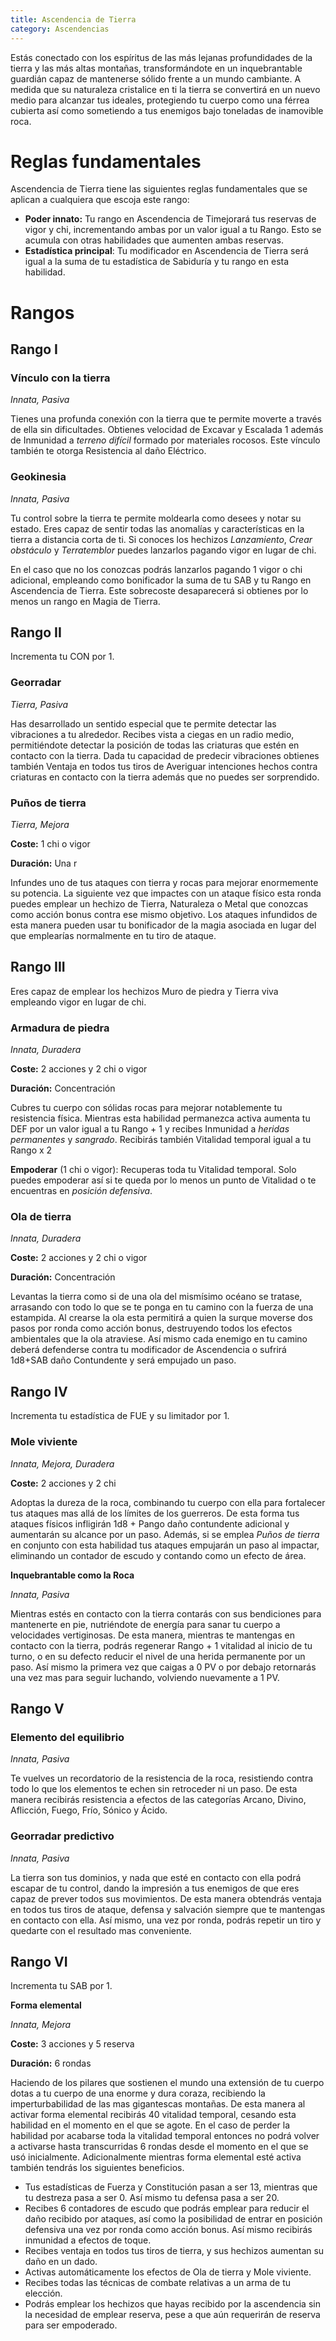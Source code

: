 ```yaml
---
title: Ascendencia de Tierra
category: Ascendencias
---
```


Estás conectado con los espíritus de las más lejanas profundidades de la tierra y las más altas montañas, transformándote en un inquebrantable guardián capaz de mantenerse sólido frente a un mundo cambiante. A medida que su naturaleza cristalice en ti la tierra se convertirá en un nuevo medio para alcanzar tus ideales, protegiendo tu cuerpo como una férrea cubierta así como sometiendo a tus enemigos bajo toneladas de inamovible roca.

# Reglas fundamentales

Ascendencia de Tierra tiene las siguientes reglas fundamentales que se aplican a cualquiera que escoja este rango:

- **Poder innato:** Tu rango en Ascendencia de Timejorará tus reservas de vigor y chi, incrementando ambas por un valor igual a tu Rango. Esto se acumula con otras habilidades que aumenten ambas reservas.
- **Estadística principal**: Tu modificador en Ascendencia de Tierra será igual a la suma de tu estadística de Sabiduría y tu rango en esta habilidad.

# Rangos

## Rango I

### Vínculo con la tierra

*Innata, Pasiva*

Tienes una profunda conexión con la tierra que te permite moverte a través de ella sin dificultades. Obtienes velocidad de Excavar y Escalada 1 además de Inmunidad a *terreno difícil* formado por materiales rocosos. Este vínculo también te otorga Resistencia al daño Eléctrico.

### Geokinesia

*Innata, Pasiva*

Tu control sobre la tierra te permite moldearla como desees y notar su estado. Eres capaz de sentir todas las anomalías y características en la tierra a distancia corta de ti. Si conoces los hechizos *Lanzamiento*, *Crear obstáculo* y *Terratemblor* puedes lanzarlos pagando vigor en lugar de chi. 

En el caso que no los conozcas podrás lanzarlos pagando 1 vigor o chi adicional, empleando como bonificador la suma de tu SAB y tu Rango en Ascendencia de Tierra. Este sobrecoste desaparecerá si obtienes por lo menos un rango en Magia de Tierra.

## Rango II

Incrementa tu CON por 1.

### Georradar

*Tierra, Pasiva*

Has desarrollado un sentido especial que te permite detectar las vibraciones a tu alrededor. Recibes vista a ciegas en un radio medio, permitiéndote detectar la posición de todas las criaturas que estén en contacto con la tierra. Dada tu capacidad de predecir vibraciones obtienes también Ventaja en todos tus tiros de Averiguar intenciones hechos contra criaturas en contacto con la tierra además que no puedes ser sorprendido.

### Puños de tierra

*Tierra, Mejora*

**Coste:** 1 chi o vigor

**Duración:** Una r

Infundes uno de tus ataques con tierra y rocas para mejorar enormemente su potencia. La siguiente vez que impactes con un ataque físico esta ronda puedes emplear un hechizo de Tierra, Naturaleza o Metal que conozcas como acción bonus contra ese mismo objetivo. Los ataques infundidos de esta manera pueden usar tu bonificador de la magia asociada en lugar del que emplearías normalmente en tu tiro de ataque.

## Rango III 

Eres capaz de emplear los hechizos Muro de piedra y Tierra viva empleando vigor en lugar de chi.

### Armadura de piedra

*Innata, Duradera*

**Coste:** 2 acciones y 2 chi o vigor

**Duración:** Concentración

Cubres tu cuerpo con sólidas rocas para mejorar notablemente tu resistencia física. Mientras esta habilidad permanezca activa aumenta tu DEF por un valor igual a tu Rango + 1 y recibes Inmunidad a *heridas permanentes* y *sangrado*. Recibirás también Vitalidad temporal igual a tu Rango x 2

**Empoderar** (1 chi o vigor): Recuperas toda tu Vitalidad temporal. Solo puedes empoderar así si te queda por lo menos un punto de Vitalidad o te encuentras en *posición defensiva*. 

### Ola de tierra

*Innata, Duradera*

**Coste:** 2 acciones y 2 chi o vigor

**Duración:** Concentración

Levantas la tierra como si de una ola del mismísimo océano se tratase, arrasando con todo lo que se te ponga en tu camino con la fuerza de una estampida. Al crearse la ola esta permitirá a quien la surque moverse dos pasos por ronda como acción bonus, destruyendo todos los efectos ambientales que la ola atraviese. Así mismo cada enemigo en tu camino deberá defenderse contra tu modificador de Ascendencia o sufrirá 1d8+SAB daño Contundente y será empujado un paso. 

## Rango IV 

Incrementa tu estadística de FUE y su limitador por 1.

### Mole viviente

*Innata, Mejora, Duradera*

**Coste:** 2 acciones y 2 chi

Adoptas la dureza de la roca, combinando tu cuerpo con ella para fortalecer tus ataques mas allá de los límites de los guerreros. De esta forma tus ataques físicos infligirán 1d8 + Pango daño contundente adicional y aumentarán su alcance por un paso. Además, si se emplea *Puños de tierra* en conjunto con esta habilidad tus ataques empujarán un paso al impactar, eliminando un contador de escudo y contando como un efecto de área. 

**Inquebrantable como la Roca**

*Innata, Pasiva*

Mientras estés en contacto con la tierra contarás con sus bendiciones para mantenerte en pie, nutriéndote de energía para sanar tu cuerpo a velocidades vertiginosas. De esta manera, mientras te mantengas en contacto con la tierra, podrás regenerar Rango + 1 vitalidad al inicio de tu turno, o en su defecto reducir el nivel de una herida permanente por un paso. Así mismo la primera vez que caigas a 0 PV o por debajo retornarás una vez mas para seguir luchando, volviendo nuevamente a 1 PV.

## Rango V

### Elemento del equilibrio

*Innata, Pasiva*

Te vuelves un recordatorio de la resistencia de la roca, resistiendo contra todo lo que los elementos te echen sin retroceder ni un paso. De esta manera recibirás resistencia a efectos de las categorías Arcano, Divino, Aflicción, Fuego, Frío, Sónico y Ácido.

### Georradar predictivo

*Innata, Pasiva*

La tierra son tus dominios, y nada que esté en contacto con ella podrá escapar de tu control, dando la impresión a tus enemigos de que eres capaz de prever todos sus movimientos. De esta manera obtendrás ventaja en todos tus tiros de ataque, defensa y salvación siempre que te mantengas en contacto con ella. Así mismo, una vez por ronda, podrás repetir un tiro y quedarte con el resultado mas conveniente. 

## Rango VI

Incrementa tu SAB por 1.

**Forma elemental** 

*Innata, Mejora*

**Coste:** 3 acciones y 5 reserva

**Duración:** 6 rondas

Haciendo de los pilares que sostienen el mundo una extensión de tu cuerpo dotas a tu cuerpo de una enorme y dura coraza, recibiendo la imperturbabilidad de las mas gigantescas montañas. De esta manera al activar forma elemental recibirás 40 vitalidad temporal, cesando esta habilidad en el momento en el que se agote. En el caso de perder la habilidad por acabarse toda la vitalidad temporal entonces no podrá volver a activarse hasta transcurridas 6 rondas desde el momento en el que se usó inicialmente. Adicionalmente mientras forma elemental esté activa también tendrás los siguientes beneficios. 

- Tus estadísticas de Fuerza y Constitución pasan a ser 13, mientras que tu destreza pasa a ser 0. Así mismo tu defensa pasa a ser 20.
- Recibes 6 contadores de escudo que podrás emplear para reducir el daño recibido por ataques, así como la posibilidad de entrar en posición defensiva una vez por ronda como acción bonus. Así mismo recibirás inmunidad a efectos de toque. 
- Recibes ventaja en todos tus tiros de tierra, y sus hechizos aumentan su daño en un dado.
- Activas automáticamente los efectos de Ola de tierra y Mole viviente. 
- Recibes todas las técnicas de combate relativas a un arma de tu elección. 
- Podrás emplear los hechizos que hayas recibido por la ascendencia sin la necesidad de emplear reserva, pese a que aún requerirán de reserva para ser empoderado. 